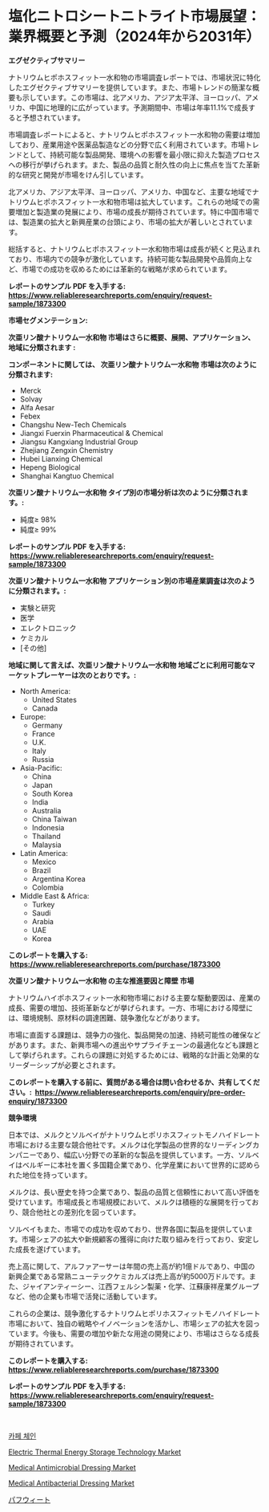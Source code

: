 <p><h1>塩化ニトロシートニトライト市場展望：業界概要と予測（2024年から2031年）</h1></p><p><strong>エグゼクティブサマリー</strong></p>
<p><p>ナトリウムヒポホスフィット一水和物の市場調査レポートでは、市場状況に特化したエグゼクティブサマリーを提供しています。また、市場トレンドの簡潔な概要も示しています。この市場は、北アメリカ、アジア太平洋、ヨーロッパ、アメリカ、中国に地理的に広がっています。予測期間中、市場は年率11.1%で成長すると予想されています。</p><p>市場調査レポートによると、ナトリウムヒポホスフィット一水和物の需要は増加しており、産業用途や医薬品製造などの分野で広く利用されています。市場トレンドとして、持続可能な製品開発、環境への影響を最小限に抑えた製造プロセスへの移行が挙げられます。また、製品の品質と耐久性の向上に焦点を当てた革新的な研究と開発が市場をけん引しています。</p><p>北アメリカ、アジア太平洋、ヨーロッパ、アメリカ、中国など、主要な地域でナトリウムヒポホスフィット一水和物市場は拡大しています。これらの地域での需要増加と製造業の発展により、市場の成長が期待されています。特に中国市場では、製造業の拡大と新興産業の台頭により、市場の拡大が著しいとされています。</p><p>総括すると、ナトリウムヒポホスフィット一水和物市場は成長が続くと見込まれており、市場内での競争が激化しています。持続可能な製品開発や品質向上など、市場での成功を収めるためには革新的な戦略が求められています。</p></p>
<p><strong>レポートのサンプル PDF を入手する: <a href="https://www.reliableresearchreports.com/enquiry/request-sample/1873300">https://www.reliableresearchreports.com/enquiry/request-sample/1873300</a></strong></p>
<p><strong>市場セグメンテーション:</strong></p>
<p><strong> 次亜リン酸ナトリウム一水和物 市場はさらに概要、展開、アプリケーション、地域に分類されます :</strong></p>
<p><strong>コンポーネントに関しては、 次亜リン酸ナトリウム一水和物 市場は次のように分類されます: &nbsp;</strong></p>
<p><ul><li>Merck</li><li>Solvay</li><li>Alfa Aesar</li><li>Febex</li><li>Changshu New-Tech Chemicals</li><li>Jiangxi Fuerxin Pharmaceutical & Chemical</li><li>Jiangsu Kangxiang Industrial Group</li><li>Zhejiang Zengxin Chemistry</li><li>Hubei Lianxing Chemical</li><li>Hepeng Biological</li><li>Shanghai Kangtuo Chemical</li></ul></p>
<p><strong> 次亜リン酸ナトリウム一水和物 タイプ別の市場分析は次のように分類されます。:</strong></p>
<p><ul><li>純度≥ 98%</li><li>純度≥ 99%</li></ul></p>
<p><strong>レポートのサンプル PDF を入手する: &nbsp;<a href="https://www.reliableresearchreports.com/enquiry/request-sample/1873300">https://www.reliableresearchreports.com/enquiry/request-sample/1873300</a></strong></p>
<p><strong> 次亜リン酸ナトリウム一水和物 アプリケーション別の市場産業調査は次のように分類されます。:</strong></p>
<p><ul><li>実験と研究</li><li>医学</li><li>エレクトロニック</li><li>ケミカル</li><li>[その他]</li></ul></p>
<p><strong>地域に関して言えば、次亜リン酸ナトリウム一水和物 地域ごとに利用可能なマーケットプレーヤーは次のとおりです。:</strong></p>
<p><ul>
    <li>
        North America:
        <ul>
            <li>United States</li>
            <li>Canada</li>
        </ul>
    </li>
    <li>
        Europe:
        <ul>
            <li>Germany</li>
            <li>France</li>
            <li>U.K.</li>
            <li>Italy</li>
            <li>Russia</li>
        </ul>
    </li>
    <li>
        Asia-Pacific:
        <ul>
            <li>China</li>
            <li>Japan</li>
            <li>South Korea</li>
            <li>India</li>
            <li>Australia</li>
            <li>China Taiwan</li>
            <li>Indonesia</li>
            <li>Thailand</li>
            <li>Malaysia</li>
        </ul>
    </li>
    <li>
        Latin America:
        <ul>
            <li>Mexico</li>
            <li>Brazil</li>
            <li>Argentina Korea</li>
            <li>Colombia</li>
        </ul>
    </li>
    <li>
        Middle East & Africa:
        <ul>
            <li>Turkey</li>
            <li>Saudi</li>
            <li>Arabia</li>
            <li>UAE</li>
            <li>Korea</li>
        </ul>
    </li>
    </ul></p>
<p><strong>このレポートを購入する: &nbsp;<a href="https://www.reliableresearchreports.com/purchase/1873300">https://www.reliableresearchreports.com/purchase/1873300</a></strong></p>
<p><strong>次亜リン酸ナトリウム一水和物 の主な推進要因と障壁 市場</strong></p>
<p><p>ナトリウムハイポホスフィット一水和物市場における主要な駆動要因は、産業の成長、需要の増加、技術革新などが挙げられます。一方、市場における障壁には、環境規制、原材料の調達困難、競争激化などがあります。</p><p>市場に直面する課題は、競争力の強化、製品開発の加速、持続可能性の確保などがあります。また、新興市場への進出やサプライチェーンの最適化なども課題として挙げられます。これらの課題に対処するためには、戦略的な計画と効果的なリーダーシップが必要とされます。</p></p>
<p><strong>このレポートを購入する前に、質問がある場合は問い合わせるか、共有してください。:&nbsp; <a href="https://www.reliableresearchreports.com/enquiry/pre-order-enquiry/1873300">https://www.reliableresearchreports.com/enquiry/pre-order-enquiry/1873300</a></strong></p>
<p><strong>競争環境</strong></p>
<p><p>日本では、メルクとソルベイがナトリウムヒポリホスフィットモノハイドレート市場における主要な競合他社です。メルクは化学製品の世界的なリーディングカンパニーであり、幅広い分野での革新的な製品を提供しています。一方、ソルベイはベルギーに本社を置く多国籍企業であり、化学産業において世界的に認められた地位を持っています。</p><p>メルクは、長い歴史を持つ企業であり、製品の品質と信頼性において高い評価を受けています。市場成長と市場規模において、メルクは積極的な展開を行っており、競合他社との差別化を図っています。</p><p>ソルベイもまた、市場での成功を収めており、世界各国に製品を提供しています。市場シェアの拡大や新規顧客の獲得に向けた取り組みを行っており、安定した成長を遂げています。</p><p>売上高に関して、アルファアーサーは年間の売上高が約1億ドルであり、中国の新興企業である常熟ニューテックケミカルズは売上高が約5000万ドルです。また、ジャイアンティーシー、江西フェルシン製薬・化学、江蘇康祥産業グループなど、他の企業も市場で活発に活動しています。</p><p>これらの企業は、競争激化するナトリウムヒポリホスフィットモノハイドレート市場において、独自の戦略やイノベーションを活かし、市場シェアの拡大を図っています。今後も、需要の増加や新たな用途の開発により、市場はさらなる成長が期待されています。</p></p>
<p><strong>このレポートを購入する: &nbsp; <a href="https://www.reliableresearchreports.com/purchase/1873300">https://www.reliableresearchreports.com/purchase/1873300</a></strong></p>
<p><strong>レポートのサンプル PDF を入手する: &nbsp;<a href="https://www.reliableresearchreports.com/enquiry/request-sample/1873300">https://www.reliableresearchreports.com/enquiry/request-sample/1873300</a></strong><strong></strong></p>
<p>&nbsp;</p>
<p><p><a href="https://medium.com/@stanleylyittle554467/%EC%B9%B4%ED%8E%98-%EC%B2%B4%EC%9D%B8-%EC%8B%9C%EC%9E%A5-%EC%9D%B8%EC%82%AC%EC%9D%B4%ED%8A%B8-%EC%8B%9C%EC%9E%A5-%EB%8F%99%ED%96%A5-%EC%84%B1%EC%9E%A5-2024%EB%85%84%EB%B6%80%ED%84%B0-2031%EB%85%84%EA%B9%8C%EC%A7%80-%EC%98%88%EC%B8%A1%EB%90%9C-%EB%8D%B0%EC%9D%B4%ED%84%B0-f46b6e1346d4">카페 체인</a></p><p><a href="https://meowing-lemming-dd3.notion.site/Electric-Thermal-Energy-Storage-Technology-Market-Size-Reflecting-a-Forecast-Till-2031-Market-By-Ty-4e4df58eeecb4cbea6bdf98c59404e83">Electric Thermal Energy Storage Technology Market</a></p><p><a href="https://issuu.com/reportprime-2/docs/medical-antimicrobial-dressing-market-size-2030.pp">Medical Antimicrobial Dressing Market</a></p><p><a href="https://issuu.com/reportprime-2/docs/medical-antibacterial-dressing-market-size-2030.pp">Medical Antibacterial Dressing Market</a></p><p><a href="https://medium.com/@reyeshowell655/%E3%83%91%E3%83%95%E3%83%88%E3%81%97%E3%81%9F%E5%B0%8F%E9%BA%A6%E5%B8%82%E5%A0%B4%E3%81%AE%E8%A6%8F%E6%A8%A1-cagr-%E3%83%88%E3%83%AC%E3%83%B3%E3%83%892024%E5%B9%B4%E3%81%8B%E3%82%892030%E5%B9%B4-b7561d2e56ed">パフウィート</a></p></p>